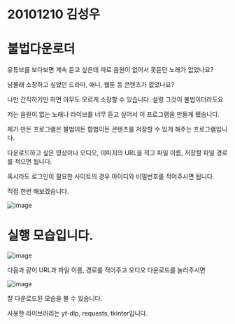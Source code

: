 # 20101210 김성우

# 불법다운로더
유튜브를 보다보면 계속 듣고 싶은데 따로 음원이 없어서 못듣던 노래가 없었나요?

남몰래 소장하고 싶었던 드라마, 애니, 웹툰 등 콘텐츠가 없었나요?

나만 간직하기만 하면 아무도 모르게 소장할 수 있습니다. 설령 그것이 불법이더라도요

저는 음원이 없는 노래나 라이브를 너무 듣고 싶어서 이 프로그램을 만들게 됐습니다.

제가 만든 프로그램은 불법이든 합법이든 콘텐츠를 저장할 수 있게 해주는 프로그램입니다.

다운로드하고 싶은 영상이나 오디오, 이미지의 URL을 적고 파일 이름, 저장할 파일 경로를 적으면 됩니다.

혹시라도 로그인이 필요한 사이트의 경우 아이디와 비밀번호를 적어주시면 됩니다.

직접 한번 해보겠습니다.


![image](https://github.com/user-attachments/assets/dfed18bd-b7fb-4a55-86c3-309b9f28d51f)
# 실행 모습입니다.


![image](https://github.com/user-attachments/assets/18d3a2a8-a175-4d28-a404-781270845d11)


다음과 같이 URL과 파일 이름, 경로를 적어주고 오디오 다운로드를 눌러주시면


![image](https://github.com/user-attachments/assets/87b93b6f-e226-4474-a34b-6b14554c043d)

잘 다운로드된 모습을 볼 수 있습니다.





사용한 라이브러리는 yt-dlp, requests, tkinter입니다.
